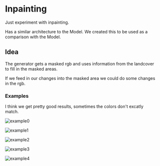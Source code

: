 # Inpainting

Just experiment with inpainting.

Has a similar architecture to the Model. We created this to be used as a comparison with the Model.

## Idea

The generator gets a masked rgb and uses information from the landcover to fill in the masked areas.

If we feed in our changes into the masked area we could do some changes in the rgb.

### Examples

I think we get pretty good results, sometimes the colors don't excatly match.

![example0](images/epoch_0_0.png)

![example1](images/epoch_0_1.png)

![example2](images/epoch_0_2.png)

![example3](images/epoch_0_3.png)

![example4](images/epoch_0_4.png)
